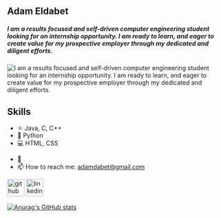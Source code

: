 ## Adam Eldabet
##### I am a results focused and self-driven computer engineering student looking for an internship opportunity. I am ready to learn, and eager to create value for my prospective employer through my dedicated and diligent efforts.
![I am a results focused and self-driven computer engineering student looking for an internship opportunity. I am ready to learn, and eager to create value for my prospective employer through my dedicated and diligent efforts.](https://64.media.tumblr.com/b280a388fc5c8b88a78912b47e482af6/tumblr_n7sb7eI5zg1sfhzt8o1_500.gif)


## Skills
* ⚛️ Java, C, C++
* 📱 Python
* 💻 HTML, CSS




- 🔭 
- 📫 How to reach me: adamdabet@gmail.com 


[<img src='https://cdn.jsdelivr.net/npm/simple-icons@3.0.1/icons/github.svg' alt='github' height='40'>](https://github.com/adam-dabet)  [<img src='https://cdn.jsdelivr.net/npm/simple-icons@3.0.1/icons/linkedin.svg' alt='linkedin' height='40'>](https://www.linkedin.com/in/adam-dabet-844452243/)  



[![Anurag's GitHub stats](https://github-readme-stats.vercel.app/api?username=adam-dabet)](https://github.com/anuraghazra/github-readme-stats)

